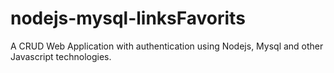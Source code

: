 # nodejs-mysql-linksFavorits
A CRUD Web Application with authentication using Nodejs, Mysql and other Javascript technologies.
